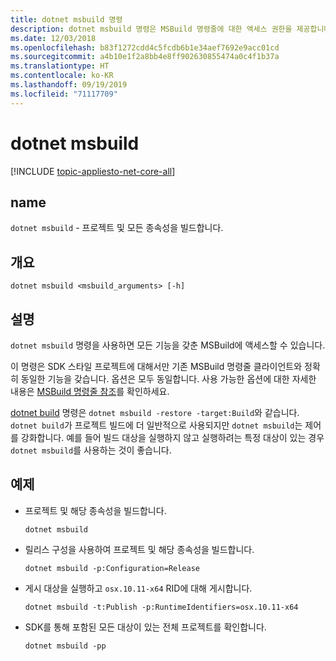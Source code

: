 ```yaml
---
title: dotnet msbuild 명령
description: dotnet msbuild 명령은 MSBuild 명령줄에 대한 액세스 권한을 제공합니다.
ms.date: 12/03/2018
ms.openlocfilehash: b83f1272cdd4c5fcdb6b1e34aef7692e9acc01cd
ms.sourcegitcommit: a4b10e1f2a8bb4e8ff902630855474a0c4f1b37a
ms.translationtype: HT
ms.contentlocale: ko-KR
ms.lasthandoff: 09/19/2019
ms.locfileid: "71117709"
---
```

# <a name="dotnet-msbuild"></a>dotnet msbuild

[!INCLUDE [topic-appliesto-net-core-all](../../../includes/topic-appliesto-net-core-all.md)]

## <a name="name"></a>name

`dotnet msbuild` - 프로젝트 및 모든 종속성을 빌드합니다.

## <a name="synopsis"></a>개요

`dotnet msbuild <msbuild_arguments> [-h]`

## <a name="description"></a>설명

`dotnet msbuild` 명령을 사용하면 모든 기능을 갖춘 MSBuild에 액세스할 수 있습니다.

이 명령은 SDK 스타일 프로젝트에 대해서만 기존 MSBuild 명령줄 클라이언트와 정확히 동일한 기능을 갖습니다. 옵션은 모두 동일합니다. 사용 가능한 옵션에 대한 자세한 내용은 [MSBuild 명령줄 참조](/visualstudio/msbuild/msbuild-command-line-reference)를 확인하세요.

[dotnet build](dotnet-build.md) 명령은 `dotnet msbuild -restore -target:Build`와 같습니다. `dotnet build`가 프로젝트 빌드에 더 일반적으로 사용되지만 `dotnet msbuild`는 제어를 강화합니다. 예를 들어 빌드 대상을 실행하지 않고 실행하려는 특정 대상이 있는 경우 `dotnet msbuild`를 사용하는 것이 좋습니다.

## <a name="examples"></a>예제

* 프로젝트 및 해당 종속성을 빌드합니다.

  ```dotnetcli
  dotnet msbuild
  ```

* 릴리스 구성을 사용하여 프로젝트 및 해당 종속성을 빌드합니다.

  ```dotnetcli
  dotnet msbuild -p:Configuration=Release
  ```

* 게시 대상을 실행하고 `osx.10.11-x64` RID에 대해 게시합니다.

  ```dotnetcli
  dotnet msbuild -t:Publish -p:RuntimeIdentifiers=osx.10.11-x64
  ```

* SDK를 통해 포함된 모든 대상이 있는 전체 프로젝트를 확인합니다.

  ```dotnetcli
  dotnet msbuild -pp
  ```

